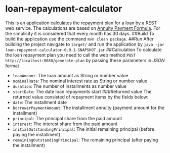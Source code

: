 # loan-repayment-calculator
This is an application calculates the repayment plan for a loan by a REST web service. The calculations are based on [Annuity Payment Formula](https://financeformulas.net/Annuity_Payment_Formula.html#calcHeader). 
For the simplicity it is considered that every month has 30 days.
##Build
To build the application use the command `mvn clean package`.
##Run
After building the project navigate to `target/` and run the application by `java -jar loan-repayment-calculator-0.0.1-SNAPSHOT.jar`
##Calculation
To calculate the loan repayment plan you need to call the web method `POST http://localhost:8080/generate-plan` by passing these parameters in *JSON* format
- `loanAmount`: The loan amount as String or number value
- `nominalRate`: The nominal interest rate as String or number value
- `duration`: The number of installments as number value
- `startDate`: The date loan repayments start
###Returned value
The returned value consisted of repayment items by the fields below:
- `date`: The installment date
- `borrowerPaymentAmount`: The installment annuity (payment amount for the installment)
- `principal`: The principal share from the paid amount
- `interest`: The interest share from the paid amount
- `initialOutstandingPrincipal`: The initial remaining principal (before paying the installment)
- `remainingOutstandingPrincipal`: The remaining principal (after paying the installment)
